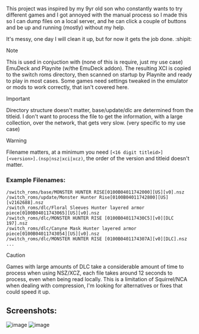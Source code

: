 This project was inspired by my 9yr old son who constantly wants to try different games and I got annoyed with the manual process so I made this so I can dump files on a local server, and he can click a couple of buttons and be up and running (mostly) without my help. 

It's messy, one day I will clean it up, but for now it gets the job done. :shipit:

> [!Note]
> This is used in conjuction with (none of this is require, just my use case) EmuDeck and Playnite (w/the EmuDeck addon). The resulting XCI is copied to the switch roms directory, then scanned on startup by Playnite and ready to play in most cases. Some games need settings tweaked in the emulator or mods to work correctly, that isn't covered here.

> [!IMPORTANT]
> Directory structure doesn't matter, base/update/dlc are determined from the titleid. I don't want to process the file to get the information, with a large collection, over the network, that gets very slow. (very specific to my use case)  

> [!WARNING]
> Filename matters, at a minimum you need `[<16 digit titleid>][<version>].(nsp|nsz|xci|xcz)`, the order of the version and titleid doesn't matter.

### Example Filenames: 
```
/switch_roms/base/MONSTER HUNTER RISE[0100B04011742000][US][v0].nsz
/switch_roms/update/Monster Hunter Rise[0100B04011742800][US][v2162688].nsz
/switch_roms/dlc/Floral Sleeves Hunter layered armor piece[0100B04011743065][US][v0].nsz
/switch_roms/dlc/MONSTER HUNTER RISE [0100B040117430C5][v0][DLC 197].nsz
/switch_roms/dlc/Canyne Mask Hunter layered armor piece[0100B04011743054][US][v0].nsz
/switch_roms/dlc/MONSTER HUNTER RISE [0100B0401174307A][v0][DLC].nsz
...
```

> [!CAUTION]
> Games with large amounts of DLC take a considerable amount of time to process when using NSZ/XCZ, each file takes around 12 seconds to process, even when being read locally. This is a limitation of Squirrel/NCA when dealing with compression, I'm looking for alternatives or fixes that could speed it up.

## Screenshots: 
![image](https://github.com/designgears/EmuRomManager/assets/799451/04dea1bc-1297-436d-b989-adfd920f6976)
![image](https://github.com/designgears/EmuRomManager/assets/799451/dc8ddaf5-2efa-4729-8fb5-1b176e2ed4a7)

